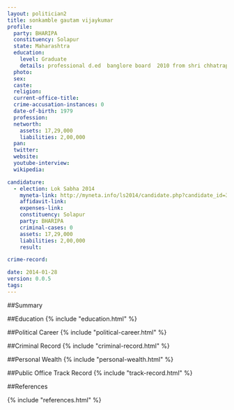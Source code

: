 ```yaml
---
layout: politician2
title: sonkamble gautam vijaykumar
profile: 
  party: BHARIPA
  constituency: Solapur
  state: Maharashtra
  education: 
    level: Graduate
    details: professional d.ed  banglore board  2010 from shri chhatrapati shivaji maharaj d.ed college  gulbarga  b.j.  tilak maharashtra college  2010  from bahisht  solapur  ba  shivaji college  2001 & hsc  pune board  1997 from c.b. khedgi college  akkalkot  s.s.c.  1994
  photo: 
  sex: 
  caste: 
  religion: 
  current-office-title: 
  crime-accusation-instances: 0
  date-of-birth: 1979
  profession: 
  networth: 
    assets: 17,29,000
    liabilities: 2,00,000
  pan: 
  twitter: 
  website: 
  youtube-interview: 
  wikipedia: 

candidature: 
  - election: Lok Sabha 2014
    myneta-link: http://myneta.info/ls2014/candidate.php?candidate_id=3697
    affidavit-link: 
    expenses-link: 
    constituency: Solapur 
    party: BHARIPA
    criminal-cases: 0
    assets: 17,29,000
    liabilities: 2,00,000
    result:  

crime-record: 

date: 2014-01-28
version: 0.0.5
tags: 
---
```

##Summary


##Education
{% include "education.html" %}


##Political Career
{% include "political-career.html" %}


##Criminal Record
{% include "criminal-record.html" %}


##Personal Wealth
{% include "personal-wealth.html" %}


##Public Office Track Record
{% include "track-record.html" %}


##References


{% include "references.html" %}